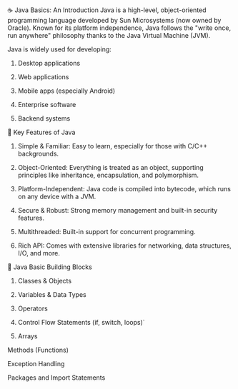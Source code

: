 ☕ Java Basics: An Introduction
Java is a high-level, object-oriented programming language developed by Sun Microsystems (now owned by Oracle). Known for its platform independence, Java follows the "write once, run anywhere" philosophy thanks to the Java Virtual Machine (JVM).

Java is widely used for developing:

1. Desktop applications

2. Web applications

3. Mobile apps (especially Android)

4. Enterprise software

5. Backend systems

🔑 Key Features of Java

1. Simple & Familiar: Easy to learn, especially for those with C/C++ backgrounds.

2. Object-Oriented: Everything is treated as an object, supporting principles like inheritance, encapsulation, and polymorphism.

3. Platform-Independent: Java code is compiled into bytecode, which runs on any device with a JVM.

4. Secure & Robust: Strong memory management and built-in security features.

5. Multithreaded: Built-in support for concurrent programming.

6. Rich API: Comes with extensive libraries for networking, data structures, I/O, and more.

🧱 Java Basic Building Blocks

1. Classes & Objects

2. Variables & Data Types

3. Operators

4. Control Flow Statements (if, switch, loops)`

5. Arrays

Methods (Functions)

Exception Handling

Packages and Import Statements
